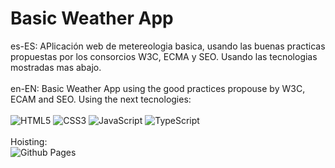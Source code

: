 # Basic Weather App
es-ES: APlicación web de metereologia basica, usando las buenas practicas propuestas por los consorcios W3C, ECMA y SEO. Usando las tecnologias mostradas mas abajo.
<br>
<br>
en-EN: Basic Weather App  using the good practices propouse by W3C, ECAM and SEO. Using the next tecnologies:
<br>
<br>
![HTML5](https://img.shields.io/badge/html5-%23E34F26.svg?style=for-the-badge&logo=html5&logoColor=white)
![CSS3](https://img.shields.io/badge/css3-%231572B6.svg?style=for-the-badge&logo=css3&logoColor=white)
![JavaScript](https://img.shields.io/badge/javascript-%23323330.svg?style=for-the-badge&logo=javascript&logoColor=%23F7DF1E)
![TypeScript](https://img.shields.io/badge/typescript-%23007ACC.svg?style=for-the-badge&logo=typescript&logoColor=white)
<br>
<br>
Hoisting: <br> ![Github Pages](https://img.shields.io/badge/github%20pages-121013?style=for-the-badge&logo=github&logoColor=white)

